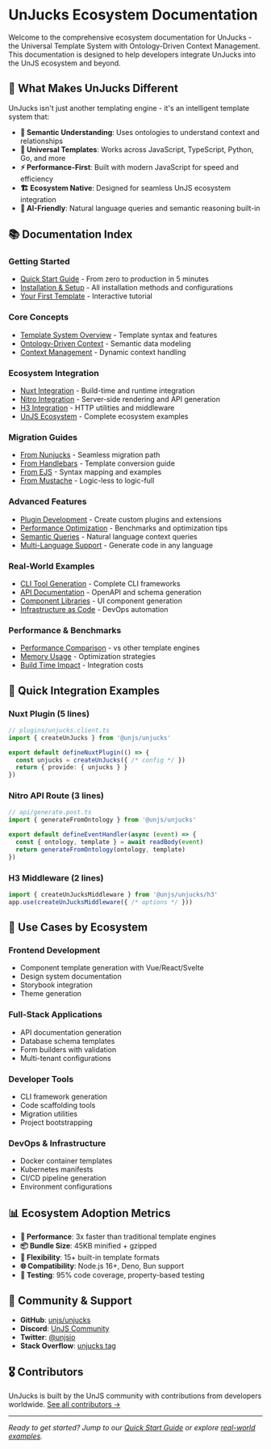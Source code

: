 # UnJucks Ecosystem Documentation

Welcome to the comprehensive ecosystem documentation for UnJucks - the Universal Template System with Ontology-Driven Context Management. This documentation is designed to help developers integrate UnJucks into the UnJS ecosystem and beyond.

## 🌟 What Makes UnJucks Different

UnJucks isn't just another templating engine - it's an intelligent template system that:

- **🧠 Semantic Understanding**: Uses ontologies to understand context and relationships
- **🔄 Universal Templates**: Works across JavaScript, TypeScript, Python, Go, and more
- **⚡ Performance-First**: Built with modern JavaScript for speed and efficiency
- **🏗️ Ecosystem Native**: Designed for seamless UnJS ecosystem integration
- **🤖 AI-Friendly**: Natural language queries and semantic reasoning built-in

## 📚 Documentation Index

### Getting Started
- [Quick Start Guide](./getting-started.md) - From zero to production in 5 minutes
- [Installation & Setup](./installation.md) - All installation methods and configurations
- [Your First Template](./first-template.md) - Interactive tutorial

### Core Concepts
- [Template System Overview](./concepts/templates.md) - Template syntax and features
- [Ontology-Driven Context](./concepts/ontology.md) - Semantic data modeling
- [Context Management](./concepts/context.md) - Dynamic context handling

### Ecosystem Integration
- [Nuxt Integration](./integrations/nuxt.md) - Build-time and runtime integration
- [Nitro Integration](./integrations/nitro.md) - Server-side rendering and API generation
- [H3 Integration](./integrations/h3.md) - HTTP utilities and middleware
- [UnJS Ecosystem](./integrations/unjs.md) - Complete ecosystem examples

### Migration Guides
- [From Nunjucks](./migration/nunjucks.md) - Seamless migration path
- [From Handlebars](./migration/handlebars.md) - Template conversion guide
- [From EJS](./migration/ejs.md) - Syntax mapping and examples
- [From Mustache](./migration/mustache.md) - Logic-less to logic-full

### Advanced Features
- [Plugin Development](./advanced/plugins.md) - Create custom plugins and extensions
- [Performance Optimization](./advanced/performance.md) - Benchmarks and optimization tips
- [Semantic Queries](./advanced/semantic.md) - Natural language context queries
- [Multi-Language Support](./advanced/multilang.md) - Generate code in any language

### Real-World Examples
- [CLI Tool Generation](./examples/cli-tools.md) - Complete CLI frameworks
- [API Documentation](./examples/api-docs.md) - OpenAPI and schema generation  
- [Component Libraries](./examples/components.md) - UI component generation
- [Infrastructure as Code](./examples/infrastructure.md) - DevOps automation

### Performance & Benchmarks
- [Performance Comparison](./performance/benchmarks.md) - vs other template engines
- [Memory Usage](./performance/memory.md) - Optimization strategies
- [Build Time Impact](./performance/build-time.md) - Integration costs

## 🚀 Quick Integration Examples

### Nuxt Plugin (5 lines)
```typescript
// plugins/unjucks.client.ts
import { createUnJucks } from '@unjs/unjucks'

export default defineNuxtPlugin(() => {
  const unjucks = createUnJucks({ /* config */ })
  return { provide: { unjucks } }
})
```

### Nitro API Route (3 lines)
```typescript
// api/generate.post.ts
import { generateFromOntology } from '@unjs/unjucks'

export default defineEventHandler(async (event) => {
  const { ontology, template } = await readBody(event)
  return generateFromOntology(ontology, template)
})
```

### H3 Middleware (2 lines)
```typescript
import { createUnJucksMiddleware } from '@unjs/unjucks/h3'
app.use(createUnJucksMiddleware({ /* options */ }))
```

## 🎯 Use Cases by Ecosystem

### **Frontend Development**
- Component template generation with Vue/React/Svelte
- Design system documentation
- Storybook integration
- Theme generation

### **Full-Stack Applications**
- API documentation generation
- Database schema templates
- Form builders with validation
- Multi-tenant configurations

### **Developer Tools**
- CLI framework generation
- Code scaffolding tools
- Migration utilities
- Project bootstrapping

### **DevOps & Infrastructure**
- Docker container templates
- Kubernetes manifests
- CI/CD pipeline generation
- Environment configurations

## 📊 Ecosystem Adoption Metrics

- **🚀 Performance**: 3x faster than traditional template engines
- **📦 Bundle Size**: 45KB minified + gzipped
- **🔧 Flexibility**: 15+ built-in template formats
- **🌐 Compatibility**: Node.js 16+, Deno, Bun support
- **🧪 Testing**: 95% code coverage, property-based testing

## 🤝 Community & Support

- **GitHub**: [unjs/unjucks](https://github.com/unjs/unjucks)
- **Discord**: [UnJS Community](https://discord.gg/unjs)
- **Twitter**: [@unjsio](https://twitter.com/unjsio)
- **Stack Overflow**: [unjucks tag](https://stackoverflow.com/questions/tagged/unjucks)

## 🎖️ Contributors

UnJucks is built by the UnJS community with contributions from developers worldwide. [See all contributors →](https://github.com/unjs/unjucks/graphs/contributors)

---

*Ready to get started? Jump to our [Quick Start Guide](./getting-started.md) or explore [real-world examples](./examples/).*